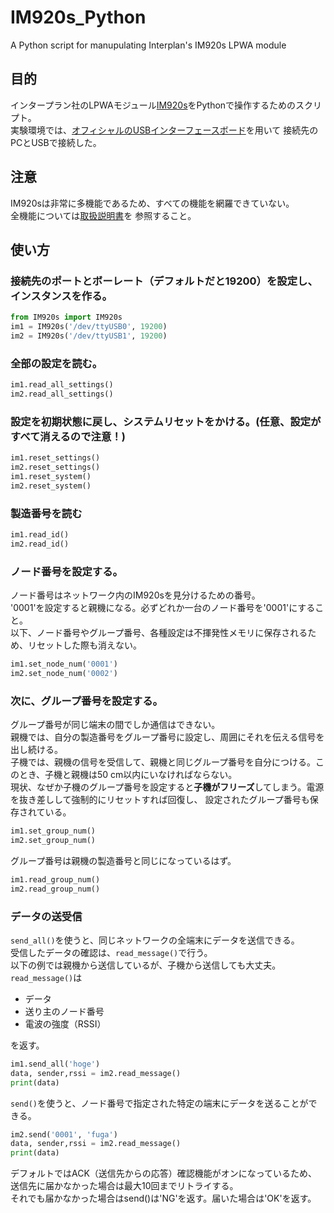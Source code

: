 # IM920s_Python
A Python script for manupulating  Interplan's IM920s LPWA module

## 目的
インタープラン社のLPWAモジュール[IM920s](https://www.interplan.co.jp/solution/wireless/im920s/im920s.php)をPythonで操作するためのスクリプト。  
実験環境では、[オフィシャルのUSBインターフェースボード](https://www.interplan.co.jp/solution/wireless/others/im315usb.php)を用いて
接続先のPCとUSBで接続した。

## 注意
IM920sは非常に多機能であるため、すべての機能を網羅できていない。  
全機能については[取扱説明書](https://www.interplan.co.jp/support/solution/wireless/im920s/manual/IM920s_SW_manual.pdf)を
参照すること。

## 使い方


###  接続先のポートとボーレート（デフォルトだと19200）を設定し、インスタンスを作る。
```python
from IM920s import IM920s
im1 = IM920s('/dev/ttyUSB0', 19200)
im2 = IM920s('/dev/ttyUSB1', 19200)
```

###  全部の設定を読む。
```python
im1.read_all_settings()
im2.read_all_settings()
```

### 設定を初期状態に戻し、システムリセットをかける。(任意、設定がすべて消えるので注意！)
```python
im1.reset_settings()
im2.reset_settings()
im1.reset_system()
im2.reset_system()
```

### 製造番号を読む
```python
im1.read_id()
im2.read_id()
```

### ノード番号を設定する。
ノード番号はネットワーク内のIM920sを見分けるための番号。  
'0001'を設定すると親機になる。必ずどれか一台のノード番号を'0001'にすること。  
以下、ノード番号やグループ番号、各種設定は不揮発性メモリに保存されるため、リセットした際も消えない。  

```python
im1.set_node_num('0001')
im2.set_node_num('0002')
```

### 次に、グループ番号を設定する。
グループ番号が同じ端末の間でしか通信はできない。  
親機では、自分の製造番号をグループ番号に設定し、周囲にそれを伝える信号を出し続ける。  
子機では、親機の信号を受信して、親機と同じグループ番号を自分につける。このとき、子機と親機は50 cm以内にいなければならない。  
現状、なぜか子機のグループ番号を設定すると**子機がフリーズ**してしまう。電源を抜き差しして強制的にリセットすれば回復し、
設定されたグループ番号も保存されている。

```python
im1.set_group_num()
im2.set_group_num()
```

グループ番号は親機の製造番号と同じになっているはず。
```python
im1.read_group_num()
im2.read_group_num()
```

### データの送受信
`send_all()`を使うと、同じネットワークの全端末にデータを送信できる。  
受信したデータの確認は、`read_message()`で行う。  
以下の例では親機から送信しているが、子機から送信しても大丈夫。  
`read_message()`は  
- データ
- 送り主のノード番号
- 電波の強度（RSSI）  

を返す。

```python
im1.send_all('hoge')
data, sender,rssi = im2.read_message()
print(data)
```

`send()`を使うと、ノード番号で指定された特定の端末にデータを送ることができる。
```python
im2.send('0001', 'fuga')
data, sender,rssi = im2.read_message()
print(data)
```
デフォルトではACK（送信先からの応答）確認機能がオンになっているため、送信先に届かなかった場合は最大10回までリトライする。  
それでも届かなかった場合はsend()は'NG'を返す。届いた場合は'OK'を返す。